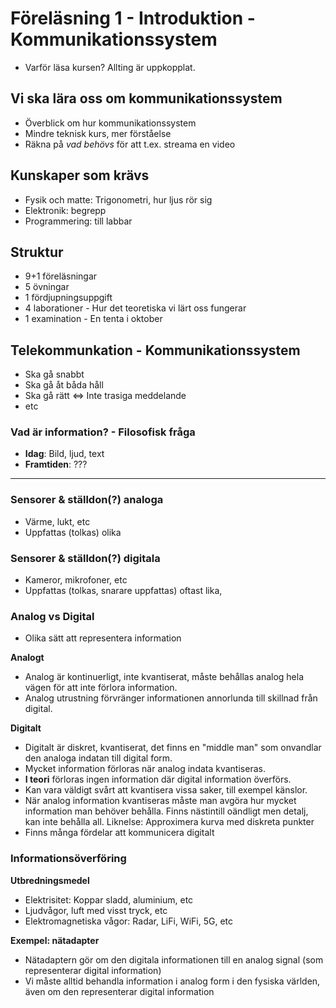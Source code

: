 Föreläsning 1 - Introduktion - Kommunikationssystem
===
- Varför läsa kursen? Allting är uppkopplat.

## Vi ska lära oss om kommunikationssystem
- Överblick om hur kommunikationssystem
- Mindre teknisk kurs, mer förståelse
- Räkna på *vad behövs* för att t.ex. streama en video

## Kunskaper som krävs
- Fysik och matte: Trigonometri, hur ljus rör sig
- Elektronik: begrepp
- Programmering: till labbar

## Struktur
- 9+1 föreläsningar
- 5 övningar
- 1 fördjupningsuppgift
- 4 laborationer - Hur det teoretiska vi lärt oss fungerar
- 1 examination - En tenta i oktober

## Telekommunkation - Kommunikationssystem
- Ska gå snabbt
- Ska gå åt båda håll
- Ska gå rätt <=> Inte trasiga meddelande
- etc

### Vad är information? - Filosofisk fråga
- **Idag**: Bild, ljud, text
- **Framtiden**: ???
---
### Sensorer & ställdon(?) analoga
- Värme, lukt, etc
- Uppfattas (tolkas) olika

### Sensorer & ställdon(?) digitala
- Kameror, mikrofoner, etc
- Uppfattas (tolkas, snarare uppfattas) oftast lika,


### Analog vs Digital

- Olika sätt att representera information

**Analogt**
- Analog är kontinuerligt, inte kvantiserat, måste behållas analog hela vägen för att inte förlora information. 
- Analog utrustning förvränger informationen annorlunda till skillnad från digital.

**Digitalt**
- Digitalt är diskret, kvantiserat, det finns en "middle man" som onvandlar den analoga indatan till digital form. 
- Mycket information förloras när analog indata kvantiseras. 
- **I teori** förloras ingen information där digital information överförs.
- Kan vara väldigt svårt att kvantisera vissa saker, till exempel känslor.
- När analog information kvantiseras måste man avgöra hur mycket information man behöver behålla. Finns nästintill oändligt men detalj, kan inte behålla all. Liknelse: Approximera kurva med diskreta punkter
- Finns många fördelar att kommunicera digitalt


### Informationsöverföring

**Utbredningsmedel**
- Elektrisitet: Koppar sladd, aluminium, etc
- Ljudvågor, luft med visst tryck, etc
- Elektromagnetiska vågor: Radar, LiFi, WiFi, 5G, etc

**Exempel: nätadapter**
- Nätadaptern gör om den digitala informationen till en analog signal (som representerar digital information)
- Vi måste alltid behandla information i analog form i den fysiska världen, även om den representerar digital information
